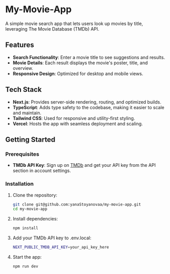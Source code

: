 # My-Movie-App

A simple movie search app that lets users look up movies by title, leveraging The Movie Database (TMDb) API.

## Features

- **Search Functionality**: Enter a movie title to see suggestions and results.
- **Movie Details**: Each result displays the movie's poster, title, and overview.
- **Responsive Design**: Optimized for desktop and mobile views.

## Tech Stack

- **Next.js**: Provides server-side rendering, routing, and optimized builds.
- **TypeScript**: Adds type safety to the codebase, making it easier to scale and maintain.
- **Tailwind CSS**: Used for responsive and utility-first styling.
- **Vercel**: Hosts the app with seamless deployment and scaling.

## Getting Started

### Prerequisites

- **TMDb API Key**: Sign up on [TMDb](https://www.themoviedb.org/) and get your API key from the API section in account settings.

### Installation

1. Clone the repository:

   ```bash
   git clone git@github.com:yanaStoyanovaa/my-movie-app.git
   cd my-movie-app

2. Install dependencies:

   ```bash
   npm install

3. Add your TMDb API key to .env.local:

   ```bash
   NEXT_PUBLIC_TMDB_API_KEY=your_api_key_here


4. Start the app:

   ```bash
   npm run dev
